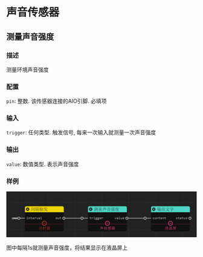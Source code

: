声音传感器
======
## 测量声音强度

### 描述

测量环境声音强度

### 配置

`pin`: 整数. 该传感器连接的AIO引脚. 必填项

### 输入

`trigger`: 任何类型. 触发信号, 每来一次输入就测量一次声音强度

### 输出

`value`: 数值类型. 表示声音强度

### 样例

![](./pic/sound_lcd.zh-CN.jpg)

图中每隔1s就测量声音强度，将结果显示在液晶屏上